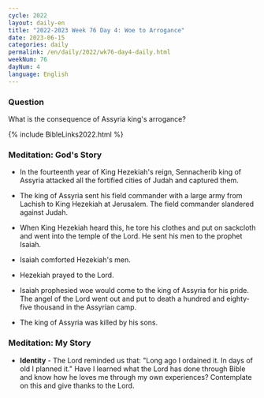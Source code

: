 ```yaml
---
cycle: 2022
layout: daily-en
title: "2022-2023 Week 76 Day 4: Woe to Arrogance"
date: 2023-06-15
categories: daily
permalink: /en/daily/2022/wk76-day4-daily.html
weekNum: 76
dayNum: 4
language: English
---
```

### Question     
What is the consequence of Assyria king's arrogance?

{% include BibleLinks2022.html %} 

### Meditation: God's Story   
+ In the fourteenth year of King Hezekiah's reign, Sennacherib king of Assyria attacked all the fortified cities of Judah and captured them. 

+ The king of Assyria sent his field commander with a large army from Lachish to King Hezekiah at Jerusalem. The field commander slandered against Judah. 

+ When King Hezekiah heard this, he tore his clothes and put on sackcloth and went into the temple of the Lord. He sent his men to the prophet Isaiah. 

+ Isaiah comforted Hezekiah's men. 

+ Hezekiah prayed to the Lord. 

+ Isaiah prophesied woe would come to the king of Assyria for his pride. The angel of the Lord went out and put to death a hundred and eighty-five thousand in the Assyrian camp. 

+ The king of Assyria was killed by his sons. 

### Meditation: My Story   
+ **Identity** - The Lord reminded us that: "Long ago I ordained it. In days of old I planned it." Have I learned what the Lord has done through Bible and know how he loves me through my own experiences? Contemplate on this and give thanks to the Lord.
